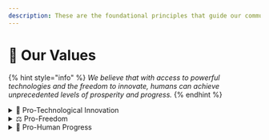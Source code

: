 ```yaml
---
description: These are the foundational principles that guide our community.
---
```


# 💙 Our Values

{% hint style="info" %}
_We believe that with access to powerful technologies and the freedom to innovate, humans can achieve unprecedented levels of prosperity and progress._
{% endhint %}

<details>

<summary>🚀 Pro-Technological Innovation</summary>

* We value and get inspired by **innovators and entrepreneurs** pushing the boundaries of new **technological frontiers.**
* We are enthusiastic about **gene therapy, open blockchains, AI, drones, self-driving cars, space exploration, digital-first education, digital-native political institutions, startup societies**, and other emerging technologies.
* We see technology as a future of **abundance** and **sustainable economic growth**, instead of a zero-sum resource-finite mentality.
* We **reject all anti-progress ideas**, such as [degrowth](https://en.wikipedia.org/wiki/Degrowth), [anarco-primitivism](https://en.wikipedia.org/wiki/Anarcho-primitivism), [wokeism](https://boghossian.substack.com/p/woke-religion-a-taxonomy), and [techlash](https://eriktorenberg.substack.com/p/the-techlash-that-never-happened).

</details>

<details>

<summary>⚖️  Pro-Freedom</summary>

* We value **freedom of speech** and the right to openly discuss ideas and controversial topics.
* We value the **freedom to transact** and support open and decentralized mechanisms of coordination instead of coercive and centralized systems.
* We value **freedom of association**, both in entrepreneurship, where individuals have the right to seamlessly start new businesses, and in social settings, where there should be no discrimination based on gender, race, religion, sexual orientation, or nationality.
* We value **opt-in societies** with clear rules and easy paths to exit.
* We stand up for the right to **privacy**.
* We **reject any type of authoritarianism**, from socialism and wokeism to fascism, nazism, and militarism.

</details>

<details>

<summary>🔭 Pro-Human Progress</summary>

* We value **high-trust** and long-term-oriented people and communities.
* We value entrepreneurs, innovators, philosophers, scientists, artists, and any **optimistic builders** and learners.
* We value **in-person and outdoor activities**.
* We are enthusiastic about **fitness**, self-improvement, healthy food, and biology expansion.

</details>

